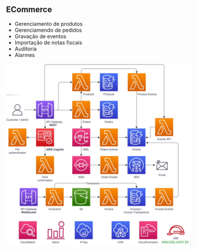 ## ECommerce


* Gerenciamento de produtos
* Gerenciamendo de pedidos
* Gravação de eventos
* Importação de notas fiscais
* Auditoria
* Alarmes

![](project_ecommerce.png)
